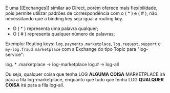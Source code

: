 É uma [[Exchanges]] similar ao Direct, porém oferece mais flexibilidade, pois permite utilizar padrões de correspondência com o ( * ) e ( # ), não necessitando que a binding key seja igual a routing key.
- O ( * ) representa uma palavra qualquer;
- O ( # ) representa qualquer número de palavras;

Exemplo: 
Routing keys: `log.payments.marketplace`, `log.request.support` e `my-log.fraud.marketplace` com a Exchange do tipo Topic para "log-service":

log. * .marketplace -> log-marketplace
log.# -> log-all

Ou seja, qualquer coisa que tenha LOG **ALGUMA COISA** MARKETPLACE irá para a fila log-marketplace, enquanto que tudo que tenha LOG **QUALQUER COISA** irá para a fila log-all.  